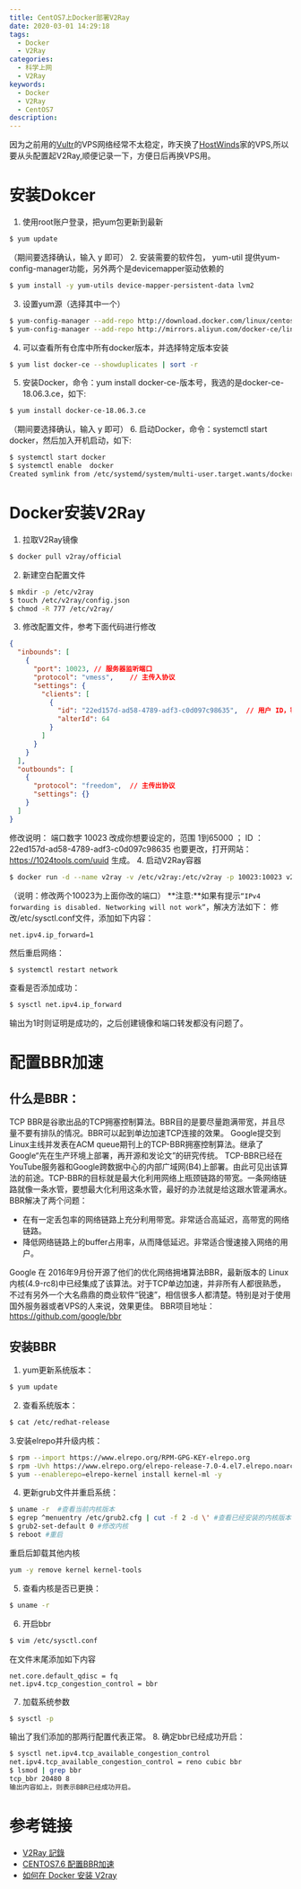 ```yaml
---
title: CentOS7上Docker部署V2Ray
date: 2020-03-01 14:29:18
tags:
  - Docker
  - V2Ray
categories:
  - 科学上网
  - V2Ray
keywords:
  - Docker
  - V2Ray
  - CentOS7
description:
---
```

因为之前用的[Vultr](https://www.vultr.com/)的VPS网络经常不太稳定，昨天换了[HostWinds](https://www.hostwinds.com/)家的VPS,所以要从头配置起V2Ray,顺便记录一下，方便日后再换VPS用。
# 安装Dokcer
1. 使用root账户登录，把yum包更新到最新
```bash
$ yum update
```
（期间要选择确认，输入 y 即可）
2. 安装需要的软件包， yum-util 提供yum-config-manager功能，另外两个是devicemapper驱动依赖的
```bash
$ yum install -y yum-utils device-mapper-persistent-data lvm2
```
3. 设置yum源（选择其中一个）
```bash
$ yum-config-manager --add-repo http://download.docker.com/linux/centos/docker-ce.repo #(中央仓库）
$ yum-config-manager --add-repo http://mirrors.aliyun.com/docker-ce/linux/centos/docker-ce.repo #(阿里仓库）
```
4. 可以查看所有仓库中所有docker版本，并选择特定版本安装
```bash
$ yum list docker-ce --showduplicates | sort -r
```
5. 安装Docker，命令：yum install docker-ce-版本号，我选的是docker-ce-18.06.3.ce，如下:
```bash
$ yum install docker-ce-18.06.3.ce
```
（期间要选择确认，输入 y 即可）
6. 启动Docker，命令：systemctl start docker，然后加入开机启动，如下:
```bash
$ systemctl start docker
$ systemctl enable  docker
Created symlink from /etc/systemd/system/multi-user.target.wants/docker.service to /usr/lib/systemd/system/docker.service.
```

# Docker安装V2Ray
1. 拉取V2Ray镜像
```bash
$ docker pull v2ray/official
```
2. 新建空白配置文件
```bash
$ mkdir -p /etc/v2ray
$ touch /etc/v2ray/config.json 
$ chmod -R 777 /etc/v2ray/ 
```
3. 修改配置文件，参考下面代码进行修改
```json
{
  "inbounds": [
    {
      "port": 10023, // 服务器监听端口
      "protocol": "vmess",    // 主传入协议
      "settings": {
        "clients": [
          {
            "id": "22ed157d-ad58-4789-adf3-c0d097c98635",  // 用户 ID，客户端与服务器必须相同
            "alterId": 64
          }
        ]
      }
    }
  ],
  "outbounds": [
    {
      "protocol": "freedom",  // 主传出协议
      "settings": {}
    }
  ]
}
```
修改说明：
端口数字 10023 改成你想要设定的，范围 1到65000 ；
ID ：22ed157d-ad58-4789-adf3-c0d097c98635 也要更改，打开网站：https://1024tools.com/uuid 生成。
4. 启动V2Ray容器
```bash
$ docker run -d --name v2ray -v /etc/v2ray:/etc/v2ray -p 10023:10023 v2ray/official v2ray -config=/etc/v2ray/config.json
```
（说明：修改两个10023为上面你改的端口）
**注意:**如果有提示`“IPv4 forwarding is disabled. Networking will not work”`，解决方法如下：
修改/etc/sysctl.conf文件，添加如下内容：
```
net.ipv4.ip_forward=1
```
然后重启网络：
```bash
$ systemctl restart network
```
查看是否添加成功：
```bash
$ sysctl net.ipv4.ip_forward
```
输出为1时则证明是成功的，之后创建镜像和端口转发都没有问题了。

# 配置BBR加速
## 什么是BBR：
TCP BBR是谷歌出品的TCP拥塞控制算法。BBR目的是要尽量跑满带宽，并且尽量不要有排队的情况。BBR可以起到单边加速TCP连接的效果。
Google提交到Linux主线并发表在ACM queue期刊上的TCP-BBR拥塞控制算法。继承了Google“先在生产环境上部署，再开源和发论文”的研究传统。
TCP-BBR已经在YouTube服务器和Google跨数据中心的内部广域网(B4)上部署。由此可见出该算法的前途。TCP-BBR的目标就是最大化利用网络上瓶颈链路的带宽。一条网络链路就像一条水管，要想最大化利用这条水管，最好的办法就是给这跟水管灌满水。
BBR解决了两个问题：
- 在有一定丢包率的网络链路上充分利用带宽。非常适合高延迟，高带宽的网络链路。
- 降低网络链路上的buffer占用率，从而降低延迟。非常适合慢速接入网络的用户。

Google 在 2016年9月份开源了他们的优化网络拥堵算法BBR，最新版本的 Linux内核(4.9-rc8)中已经集成了该算法。对于TCP单边加速，并非所有人都很熟悉，不过有另外一个大名鼎鼎的商业软件“锐速”，相信很多人都清楚。特别是对于使用国外服务器或者VPS的人来说，效果更佳。
BBR项目地址：https://github.com/google/bbr

## 安装BBR
1. yum更新系统版本：
```bash
$ yum update
```
2. 查看系统版本：
```bash
$ cat /etc/redhat-release 
```
3.安装elrepo并升级内核：
```bash
$ rpm --import https://www.elrepo.org/RPM-GPG-KEY-elrepo.org
$ rpm -Uvh https://www.elrepo.org/elrepo-release-7.0-4.el7.elrepo.noarch.rpm
$ yum --enablerepo=elrepo-kernel install kernel-ml -y
```
4. 更新grub文件并重启系统：
```bash
$ uname -r  #查看当前内核版本
$ egrep ^menuentry /etc/grub2.cfg | cut -f 2 -d \' #查看已经安装的内核版本
$ grub2-set-default 0 #修改内核
$ reboot #重启
```
重启后卸载其他内核
```bash
yum -y remove kernel kernel-tools
```
5. 查看内核是否已更换：
```bash
$ uname -r
```
6. 开启bbr
```bash
$ vim /etc/sysctl.conf 
```
在文件末尾添加如下内容
```
net.core.default_qdisc = fq
net.ipv4.tcp_congestion_control = bbr
```
7. 加载系统参数
```bash
$ sysctl -p
```
输出了我们添加的那两行配置代表正常。
8. 确定bbr已经成功开启：
```bash
$ sysctl net.ipv4.tcp_available_congestion_control
net.ipv4.tcp_available_congestion_control = reno cubic bbr
$ lsmod | grep bbr
tcp_bbr 20480 8
输出内容如上，则表示BBR已经成功开启。
```

# 参考链接
- [V2Ray 記錄](https://ppundsh.github.io/posts/e457/)
- [CENTOS7.6 配置BBR加速](https://www.diyihaodian.com/2019/02/07/14/44/27/135/)
- [如何在 Docker 安装 V2ray](https://tomford1986.blogspot.com/2019/02/docker-v2ray.html)